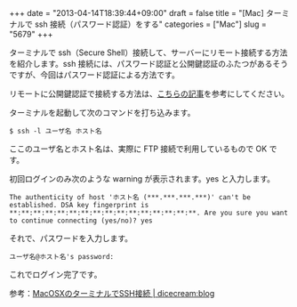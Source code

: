 +++
date = "2013-04-14T18:39:44+09:00"
draft = false
title = "[Mac] ターミナルで ssh 接続（パスワード認証）をする"
categories = ["Mac"]
slug = "5679"
+++

ターミナルで ssh（Secure Shell）接続して、サーバーにリモート接続する方法を紹介します。ssh 接続には、パスワード認証と公開鍵認証のふたつがあるそうですが、今回はパスワード認証による方法です。

リモートに公開鍵認証で接続する方法は、[こちらの記事](http://rakuishi.com/mac/5680/)を参考にしてください。

ターミナルを起動して次のコマンドを打ち込みます。

```
$ ssh -l ユーザ名 ホスト名
```

ここのユーザ名とホスト名は、実際に FTP 接続で利用しているもので OK です。

初回ログインのみ次のような warning が表示されます。yes と入力します。

```
The authenticity of host 'ホスト名 (***.***.***.***)' can't be established. DSA key fingerprint is **:**:**:**:**:**:**:**:**:**:**:**:**:**:**:**. Are you sure you want to continue connecting (yes/no)? yes
```

それで、パスワードを入力します。

```
ユーザ名@ホスト名's password: 
```

これでログイン完了です。

参考：[MacOSXのターミナルでSSH接続 | dicecream:blog](http://blog.dicecream.net/2010/03/macosxssh.php)
